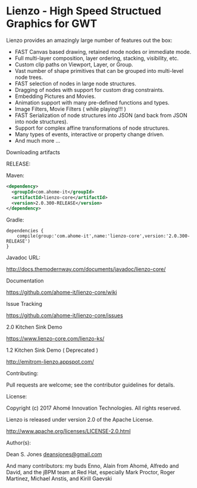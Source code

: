Lienzo - High Speed Structued Graphics for GWT
======

Lienzo provides an amazingly large number of features out the box:

* FAST Canvas based drawing, retained mode nodes or immediate mode.
* Full multi-layer composition, layer ordering, stacking, visibility, etc.
* Custom clip paths on Viewport, Layer, or Group.
* Vast number of shape primitives that can be grouped into multi-level node trees.
* FAST selection of nodes in large node structures.
* Dragging of nodes with support for custom drag constraints.
* Embedding Pictures and Movies.
* Animation support with many pre-defined functions and types.
* Image Filters, Movie Filters ( while playing!!! )
* FAST Serialization of node structures into JSON (and back from JSON into node structures).
* Support for complex affine transformations of node structures.
* Many types of events, interactive or property change driven.
* And much more ...

Downloading artifacts

RELEASE:

Maven:
```xml
<dependency>
  <groupId>com.ahome-it</groupId>
  <artifactId>lienzo-core</artifactId>
  <version>2.0.300-RELEASE</version>
</dependency>
```
Gradle:
```
dependencies {
    compile(group:'com.ahome-it',name:'lienzo-core',version:'2.0.300-RELEASE')
}
```
Javadoc URL:

http://docs.themodernway.com/documents/javadoc/lienzo-core/

Documentation

https://github.com/ahome-it/lienzo-core/wiki

Issue Tracking

https://github.com/ahome-it/lienzo-core/issues

2.0 Kitchen Sink Demo	

https://www.lienzo-core.com/lienzo-ks/

1.2 Kitchen Sink Demo ( Deprecated )

http://emitrom-lienzo.appspot.com/

Contributing:

Pull requests are welcome; see the contributor guidelines for details.

License:

Copyright (c) 2017 Ahomé Innovation Technologies. All rights reserved.

Lienzo is released under version 2.0 of the Apache License.

http://www.apache.org/licenses/LICENSE-2.0.html

Author(s):

Dean S. Jones
deansjones@gmail.com

And many contributors: my buds Enno, Alain from Ahomé, Alfredo and David, and the jBPM team at Red Hat, especially Mark Proctor, Roger Martinez, Michael Anstis, and Kirill Gaevski